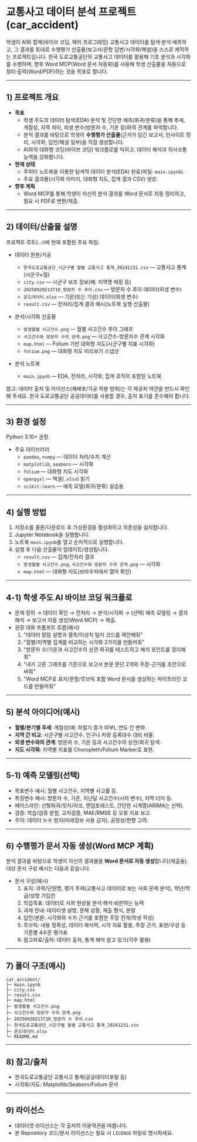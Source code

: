 # 교통사고 데이터 분석 프로젝트 (car_accident)

학생이 AI와 함께(바이브 코딩, 페어 프로그래밍) 교통사고 데이터를 탐색·분석·예측하고, 그 결과를 토대로 수행평가 산출물(보고서/문항 답변/시각화/해설)을 스스로 제작하는 프로젝트입니다. 한국 도로교통공단의 교통사고 데이터를 활용해 기초 분석과 시각화를 수행하며, 향후 Word MCP(Word 문서 자동화)를 사용해 학생 산출물을 자동으로 정리·출력(Word/PDF)하는 것을 목표로 합니다.

---

## 1) 프로젝트 개요
- **목표**
  - 학생 주도의 데이터 탐색(EDA)·분석 및 간단한 예측(회귀/분류)을 통해 추세, 계절성, 지역 차이, 외생 변수(방문자 수, 기온 등)와의 관계를 파악합니다.
  - 분석 결과를 바탕으로 학생이 **수행평가 산출물**(근거가 담긴 보고서, 인사이트 정리, 시각화, 답안/해설 일부)을 직접 생성합니다.
  - AI와의 대화형 코딩(바이브 코딩) 워크플로를 익히고, 데이터 해석과 의사소통 능력을 강화합니다.
- **현재 상태**
  - 주피터 노트북을 이용한 탐색적 데이터 분석(EDA) 완료(파일: `main.ipynb`).
  - 주요 결과물(시각화 이미지, 대화형 지도, 집계 결과 CSV) 생성.
- **향후 계획**
  - Word MCP를 통해 학생이 자신의 분석 결과를 Word 문서로 자동 정리하고, 필요 시 PDF로 변환/제출.

---

## 2) 데이터/산출물 설명
프로젝트 루트(`./`)에 현재 포함된 주요 파일:

- 데이터 원본/가공
  - `한국도로교통공단_시군구별 월별 교통사고 통계_20241231.csv` — 교통사고 통계(시군구×월)
  - `city.csv` — 시군구 보조 정보(예: 지역명 매핑 등)
  - `20250920213710_방문자 수 추이.csv` — 방문자 수 추이 데이터(외생 변수)
  - `온도데이터.xlsx` — 기온(또는 기상) 데이터(외생 변수)
  - `result.csv` — 전처리/집계 결과 예시(노트북 실행 산출물)

- 분석/시각화 산출물
  - `발생월별 사고건수.png` — 월별 사고건수 추이 그래프
  - `사고건수와 방문자 수의 관계.png` — 사고건수-방문자수 관계 시각화
  - `map.html` — Folium 기반 대화형 지도(시군구별 지표 시각화)
  - `folium.png` — 대화형 지도 미리보기 스냅샷

- 분석 노트북
  - `main.ipynb` — EDA, 전처리, 시각화, 집계 로직이 포함된 노트북

참고: 데이터 출처 및 라이선스(재배포/가공 허용 범위)는 각 제공처 약관을 반드시 확인해 주세요. 한국 도로교통공단 공공데이터를 사용할 경우, 출처 표기를 준수해야 합니다.

---

## 3) 환경 설정
Python 3.10+ 권장.

- 주요 라이브러리
  - `pandas`, `numpy` — 데이터 처리/수치 계산
  - `matplotlib`, `seaborn` — 시각화
  - `folium` — 대화형 지도 시각화
  - `openpyxl` — 엑셀(`.xlsx`) 읽기
  - `scikit-learn` — 예측 모델(회귀/분류) 실습용


---

## 4) 실행 방법
1. 저장소를 클론/다운로드 후 가상환경을 활성화하고 의존성을 설치합니다.
2. Jupyter Notebook을 실행합니다.
3. 노트북 `main.ipynb`를 열고 순차적으로 실행합니다.
4. 실행 후 다음 산출물이 업데이트/생성됩니다.
   - `result.csv` — 집계/전처리 결과
   - `발생월별 사고건수.png`, `사고건수와 방문자 수의 관계.png` — 시각화
   - `map.html` — 대화형 지도(브라우저에서 열어 확인)

---

## 4-1) 학생 주도 AI 바이브 코딩 워크플로
- 문제 정의 → 데이터 확인 → 전처리 → 분석/시각화 → (선택) 예측 모델링 → 결과 해석 → 보고서 자동 생성(Word MCP) → 제출.
- 권장 대화 프롬프트 흐름(예시)
  1) "데이터 칼럼 설명과 결측/이상치 탐지 코드를 제안해줘"
  2) "월별/지역별 집계를 비교하는 시각화 2가지를 만들어줘"
  3) "방문자 수/기온과 사고건수의 상관·회귀를 테스트하고 해석 포인트를 정리해줘"
  4) "내가 고른 그래프를 기준으로 보고서 본문 문단 2개와 주장-근거를 초안으로 써줘"
  5) "Word MCP로 표지/문항/루브릭 포함 Word 문서를 생성하는 파이프라인 코드를 만들어줘"

---

## 5) 분석 아이디어(예시)
- **월별/분기별 추세**: 계절성(예: 하절기 증가 여부), 연도 간 변화.
- **지역 간 비교**: 시군구별 사고건수, 인구나 차량 등록대수 대비 비율.
- **외생 변수와의 관계**: 방문자 수, 기온 등과 사고건수의 상관/회귀 탐색.
- **지도 시각화**: 지역별 지표를 Choropleth/Folium Marker로 표현.

---

## 5-1) 예측 모델링(선택)
- 목표변수 예시: 월별 사고건수, 지역별 사고률 등.
- 특징변수 예시: 방문자 수, 기온, 지난달 사고건수(시차 변수), 지역 더미 등.
- 베이스라인: 선형회귀/릿지/라쏘, 랜덤포레스트, 간단한 시계열(ARIMA는 선택).
- 검증: 학습/검증 분할, 교차검증, MAE/RMSE 등 오류 지표 보고.
- 주의: 데이터 누수 방지(미래정보 사용 금지), 공정성/편향 고려.

---

## 6) 수행평가 문서 자동 생성(Word MCP 계획)
분석 결과를 바탕으로 학생이 자신의 결과물을 **Word 문서로 자동 생성**합니다(제출용). 대상 문서 구성 예시는 다음과 같습니다.

- 문서 구성(예시)
  1) 표지: 과목/단원명, 평가 주제(교통사고 데이터로 보는 사회 문제 분석), 학년/학급/성명 기입란
  2) 학습목표: 데이터로 사회 현상을 분석·해석·비판하는 능력
  3) 과제 안내: 데이터셋 설명, 문제 상황, 제출 형식, 분량
  4) 답안/본론: 시각화와 수치 근거를 포함한 주장 전개(학생 작성)
  5) 루브릭: 내용 정확성, 데이터 해석력, 시각 자료 활용, 주장 근거, 표현/구성 등 기준별 4수준 평가표
  6) 참고자료/출처: 데이터 출처, 통계 해석 참고 링크(각주 활용)


---

## 7) 폴더 구조(예시)
```
car_accident/
├─ main.ipynb
├─ city.csv
├─ result.csv
├─ map.html
├─ 발생월별 사고건수.png
├─ 사고건수와 방문자 수의 관계.png
├─ 20250920213710_방문자 수 추이.csv
├─ 한국도로교통공단_시군구별 월별 교통사고 통계_20241231.csv
├─ 온도데이터.xlsx
└─ README.md
```

---

## 8) 참고/출처
- 한국도로교통공단 교통사고 통계(공공데이터포털 등)
- 시각화/지도: Matplotlib/Seaborn/Folium 문서

---

## 9) 라이선스
- 데이터셋 라이선스는 각 출처의 이용약관을 따릅니다.
- 본 Repository 코드/문서 라이선스는 필요 시 `LICENSE` 파일로 명시하세요.
